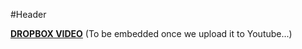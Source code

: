 #Header

[**DROPBOX VIDEO**](https://www.dropbox.com/s/yeydxbikfq7wf7t/buddyboss-theme-options-header.mp4?raw=1)
(To be embedded once we upload it to Youtube...)